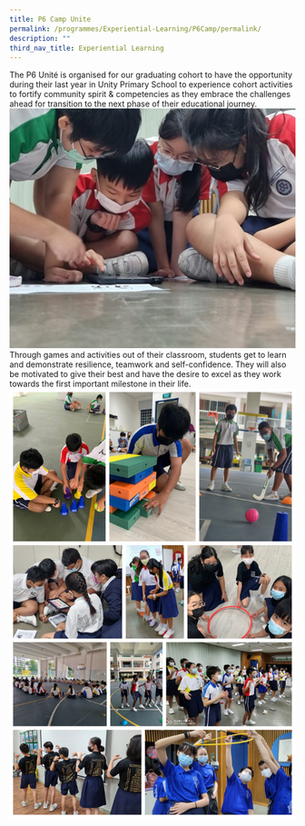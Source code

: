 ```yaml
---
title: P6 Camp Unite
permalink: /programmes/Experiential-Learning/P6Camp/permalink/
description: ""
third_nav_title: Experiential Learning
---
```


The P6 Unité is organised for our graduating cohort to have the opportunity during their last year in Unity Primary School to experience cohort activities to fortify community spirit & competencies as they embrace the challenges ahead for transition to the next phase of their educational journey. 
![](/images/Programmes/2022/Experiential%20Learning/P6%20Picture%204.jpg)
Through games and activities out of their classroom, students get to learn and demonstrate resilience, teamwork and self-confidence. They will also be motivated to give their best and have the desire to excel as they work towards the first important milestone in their life.
![](/images/Programmes/2022/Experiential%20Learning/2022%20P6%20Camp.jpg)